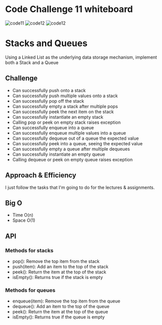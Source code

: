 # Code Challenge 11 whiteboard

![code11](code11.jpg)
![code12](code12.jpg)
![code12](code13.png)

# Stacks and Queues
Using a Linked List as the underlying data storage mechanism, implement both a Stack and a Queue

## Challenge
* Can successfully push onto a stack
* Can successfully push multiple values onto a stack
* Can successfully pop off the stack
* Can successfully empty a stack after multiple pops
* Can successfully peek the next item on the stack
* Can successfully instantiate an empty stack
* Calling pop or peek on empty stack raises exception
* Can successfully enqueue into a queue
* Can successfully enqueue multiple values into a queue
* Can successfully dequeue out of a queue the expected value
* Can successfully peek into a queue, seeing the expected value
* Can successfully empty a queue after multiple dequeues
* Can successfully instantiate an empty queue
* Calling dequeue or peek on empty queue raises exception

## Approach & Efficiency
I just follow the tasks that I'm going to do for the lectures & assignments.

## Big O
* Time O(n)
* Space O(1)

## API

### Methods for stacks

* pop(): Remove the top item from the stack
* push(item): Add an item to the top of the stack
* peek(): Return the item at the top of the stack
* isEmpty(): Returns true if the stack is empty

### Methods for queues

* enqueue(item): Remove the top item from the queue
* dequeue(): Add an item to the top of the queue
* peek(): Return the item at the top of the queue
* isEmpty(): Returns true if the queue is empty